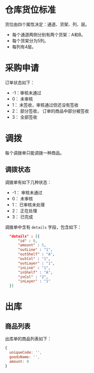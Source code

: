 # 仓库货位标准
货位由四个属性决定：通道、货架、列、层。
- 每个通道两侧分别有两个货架：A和B。
- 每个货架分为5列。
- 每列有4层。

# 采购申请
订单状态如下：
- -1：审核未通过
- 0： 未审核
- 1： 未签收，审核通过但还没有签收
- 2： 部分签收， 订单的商品中部分被签收
- 3： 全部签收

# 调拨
每个调拨单只能调拨一种商品。
## 调拨状态
调拨单有如下几种状态：
- -1： 审核未通过
- 0： 未审核
- 1： 已审核未处理
- 2： 正在处理
- 3： 已完成

调拨单中含有 `details` 字段，包含如下：
```json
  "details" : [{
      "id" : 0,
      "amount" : 5,
      "outLine" : "1",
      "outShelf" : "A",
      "outCol" : "1",
      "outLayer" : "1",
      "inLine" : "1",
      "inShelf" : "A",
      "inCol" : "2",
      "inLayer" : "1"
  }]
```
# 出库
## 商品列表
出库单的商品列表如下：
```js
{
  uniqueCode: '',
  goodsName: '',
  amount: 0
}
```
